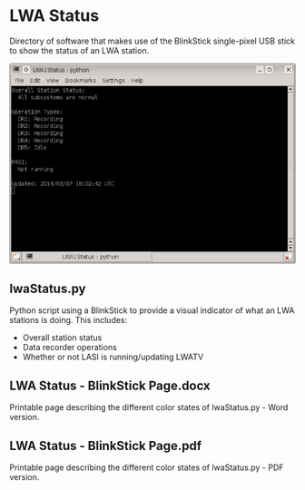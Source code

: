 LWA Status
===========
Directory of software that makes use of the BlinkStick single-pixel USB 
stick to show the status of an LWA station.

![Example lwaStatus.py output](https://github.com/lwa-project/lwa_status/raw/main/images/example.png)

lwaStatus.py
-------------
Python script using a BlinkStick to provide a visual indicator of what an
LWA stations is doing.  This includes:
  * Overall station status
  * Data recorder operations
  * Whether or not LASI is running/updating LWATV

LWA Status - BlinkStick Page.docx
----------------------------------
Printable page describing the different color states of lwaStatus.py - Word 
version.

LWA Status - BlinkStick Page.pdf
---------------------------------
Printable page describing the different color states of lwaStatus.py - PDF 
version.

